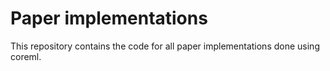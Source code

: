 # Paper implementations

This repository contains the code for all paper implementations done using coreml.
